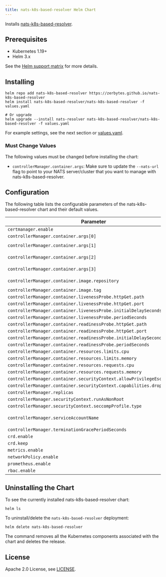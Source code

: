 ```yaml
---
title: nats-k8s-based-resolver Helm Chart
---
```

<!---
Document is generated by `make helm-docs`. DO NOT EDIT.
Edit the corresponding *.gotmpl.md file instead
-->

Installs [nats-k8s-based-resolver](https://github.com/zerbytes/nats-k8s-based-resolver).

## Prerequisites

* Kubernetes 1.19+
* Helm 3.x

See the [Helm support matrix](https://helm.sh/docs/topics/version_skew/) for more details.

## Installing

```console
helm repo add nats-k8s-based-resolver https://zerbytes.github.io/nats-k8s-based-resolver
helm install nats-k8s-based-resolver/nats-k8s-based-resolver -f values.yaml

# Or upgrade
helm upgrade --install nats-resolver nats-k8s-based-resolver/nats-k8s-based-resolver -f values.yaml
```

For example settings, see the next section or [values.yaml](/dist/chart/values.yaml).

### Must Change Values

The following values must be changed before installing the chart:

- `controllerManager.container.args`: Make sure to update the `--nats-url` flag to point to your NATS server/cluster that you want to manage with nats-k8s-based-resolver.

## Configuration

The following table lists the configurable parameters of the nats-k8s-based-resolver chart and their default values.

| Parameter | Description | Default |
|-----------|-------------|---------|
| `certmanager.enable` |  | `false` |
| `controllerManager.container.args[0]` |  | `"--leader-elect"` |
| `controllerManager.container.args[1]` |  | `"--metrics-bind-address=:8443"` |
| `controllerManager.container.args[2]` |  | `"--health-probe-bind-address=:8081"` |
| `controllerManager.container.args[3]` |  | `"--nats-url=nats://nats:4222"` |
| `controllerManager.container.image.repository` |  | `"ghcr.io/zerbytes/nats-k8s-based-resolver"` |
| `controllerManager.container.image.tag` |  | `"main"` |
| `controllerManager.container.livenessProbe.httpGet.path` |  | `"/healthz"` |
| `controllerManager.container.livenessProbe.httpGet.port` |  | `8081` |
| `controllerManager.container.livenessProbe.initialDelaySeconds` |  | `15` |
| `controllerManager.container.livenessProbe.periodSeconds` |  | `20` |
| `controllerManager.container.readinessProbe.httpGet.path` |  | `"/readyz"` |
| `controllerManager.container.readinessProbe.httpGet.port` |  | `8081` |
| `controllerManager.container.readinessProbe.initialDelaySeconds` |  | `5` |
| `controllerManager.container.readinessProbe.periodSeconds` |  | `10` |
| `controllerManager.container.resources.limits.cpu` |  | `"500m"` |
| `controllerManager.container.resources.limits.memory` |  | `"128Mi"` |
| `controllerManager.container.resources.requests.cpu` |  | `"10m"` |
| `controllerManager.container.resources.requests.memory` |  | `"64Mi"` |
| `controllerManager.container.securityContext.allowPrivilegeEscalation` |  | `false` |
| `controllerManager.container.securityContext.capabilities.drop[0]` |  | `"ALL"` |
| `controllerManager.replicas` |  | `1` |
| `controllerManager.securityContext.runAsNonRoot` |  | `true` |
| `controllerManager.securityContext.seccompProfile.type` |  | `"RuntimeDefault"` |
| `controllerManager.serviceAccountName` |  | `"nats-k8s-based-resolver-controller-manager"` |
| `controllerManager.terminationGracePeriodSeconds` |  | `10` |
| `crd.enable` |  | `true` |
| `crd.keep` |  | `true` |
| `metrics.enable` |  | `true` |
| `networkPolicy.enable` |  | `false` |
| `prometheus.enable` |  | `false` |
| `rbac.enable` |  | `true` |

## Uninstalling the Chart

To see the currently installed nats-k8s-based-resolver chart:

```console
helm ls
```

To uninstall/delete the `nats-k8s-based-resolver` deployment:

```console
helm delete nats-k8s-based-resolver
```

The command removes all the Kubernetes components associated with the chart and deletes the release.

## License

Apache 2.0 License, see [LICENSE](/LICENSE).
